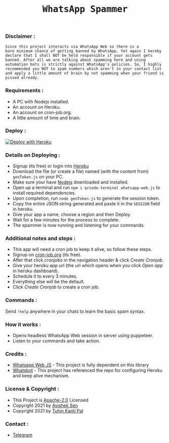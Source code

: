 <h1 align="center"><tt>WhatsApp Spammer</tt></h1><br>

### Disclaimer :
<code>Since this project interacts via WhatsApp Web so there is a bare minimum 
chance of getting banned by WhatsApp. Yet again I hereby declare that I shall 
NOT be held responsible if your account gets banned. After all we are talking 
about spamming here and using automation bots is strictly against WhatsApp's policies. 
So, I highly recommended you NOT to spam numbers which aren't in your contact 
list and apply a little amount of brain by not spamming when your friend is pissed already.</code><br>

### Requirements :
- A PC with Nodejs installed.
- An account on Heroku.
- An account on cron-job.org.
- A little amount of time and brain.

### Deploy :
[![Deploy with Heroku](https://www.herokucdn.com/deploy/button.svg "Deploy with Heroku")](https://heroku.com/deploy?template=https://github.com/x0rzavi/whatsapp-spammer "Deploy with Heroku")<br>

### Details on Deploying :
- Signup (its free) or login into [Heroku](https://www.heroku.com/ "Heroku")
- Download the file (or create a file) named (with the content from) ```genToken.js``` on your PC.
- Make sure your have [Nodejs](https://nodejs.org/ "Nodejs") downloaded and installed.
- Open up a terminal and run ```npm i qrcode-terminal whatsapp-web.js``` to install required dependencies.
- Upon completion, run ```node genToken.js``` to generate the session token.
- Copy the entire JSON string generated and paste it in the ```SESSION``` field in heroku.
- Give your app a name, choose a region and then Deploy.
- Wait for a few minutes for the process to complete.
- The spammer is now running and listening for your commands.<br>

### Additional notes and steps :
- This app will need a cron job to keep it alive, so follow these steps.
- Signup on [cron-job.org](https://cron-job.org "cron-job.org") (its free).
- After that click *cronjobs* in the navigation header & click *Create Cronjob*.
- Give your heroku app url (the url which opens when you click *Open app* in heroku dashboard).
- Schedule it to every 3 minutes.
- Everything else will be the default.
- Click *Create Cronjob* to create a cron job.<br>

### Commands :
Send <code>!help</code> anywhere in your chats to learn the basic spam syntax.<br>

### How it works :
- Opens headless WhatsApp Web session in server using puppeteer.
- Listen to your commands and take action.<br>

### Credits :
- [Whatsapp Web JS](https://github.com/pedroslopez/whatsapp-web.js/ "Whatsapp Web JS") - This project is fully dependent on this library
- [Whatsbot](https://github.com/TheWhatsBot/WhatsBot/ "Whatsbot") - This project has referenced the repo for configuring Heroku and keep alive mechanism.<br>

### License & Copyright :
- This Project is [Apache-2.0](https://github.com/TheWhatsBot/WhatsBot/blob/main/LICENSE) Licensed
- Copyright 2021 by [Avishek Sen](https://github.com/x0rzavi)
- Copyright 2021 by [Tuhin Kanti Pal](https://github.com/cachecleanerjeet)<br>

### Contact :
- [Telegram](https://telegram.dog/mishizu)
